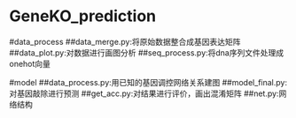 # GeneKO_prediction

#data_process
##data_merge.py:将原始数据整合成基因表达矩阵
##data_plot.py:对数据进行画图分析
##seq_process.py:将dna序列文件处理成onehot向量


#model
##data_process.py:用已知的基因调控网络关系建图
##model_final.py:对基因敲除进行预测
##get_acc.py:对结果进行评价，画出混淆矩阵
##net.py:网络结构
